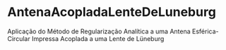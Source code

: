 # AntenaAcopladaLenteDeLuneburg
Aplicação do Método de Regularização Analítica a uma Antena Esférica-Circular Impressa Acoplada a uma Lente de Lüneburg
